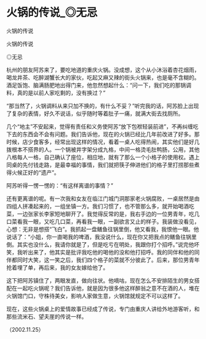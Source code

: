 # 火锅的传说_◎无忌

火锅的传说

火锅的传说

◎无忌

杭州的朋友阿苏来了，要吃地道的重庆火锅。没成想，这个从小沐浴着杏花烟雨，喝龙井茶、吃醉湖蟹长大的家伙，吃起又麻又辣的街头火锅来，也是毫不含糊的。酒足饭饱、脑满肠肥地出得门来，他忽然想起什么：“问一下，我们吃的那锅调料，真的是以前人家吃剩的，没有换过？”

“那当然了，火锅调料从来只加不换的，有什么不妥？”听完我的话，阿苏脸上出现了复杂的表情，好久不说话，似乎随时等着肚子一痛，就满大街去找厕所。

几个“地主”不安起来，觉得有责任和义务使阿苏“放下包袱轻装前进”，不再纠缠吃下去的东西会不会有问题。我们告诉他，现在的火锅已经比几年前改进了好多。那时候，店少食客多，经常出现这样的情况，看着一桌人吃得热闹，其实他们是好几拨根本不搭界的人。一个锅被井字架分成九格，中间一格烫毛肚鸭肠，公用，其他八格每人一格，自己确认了座位，相应地，就有了那么一个小格子的使用权。遇上同桌的先付钱走路，是最幸福的事情，我们就把筷子伸进他们的格子里打捞那些煮得火候正好的“遗产”。

阿苏听得一愣一愣的：“有这样离谱的事情？”

还有更离谱的呢。有一次我和女友在临江门城门洞那家老火锅腐败，一桌居然是由四组人拼凑起来的，一组坐镇一方。我们习惯了，也不管那么多，就开始喝酒吃菜，一边张家长李家短地聊开了。我觉得反常的是，我右手边的一位男青年，吃几口菜看我一眼，又吃几口菜，再看我一眼，一副欲言又止的样子。我装做没看见，心想：无非是想搭“飞白”。我抓起一盘鳝鱼往锅里倒，他又看我，我恨他一眼。他说话了：“小姐，你一直喝我的啤酒，我没说什么，现在你又把我点的鳝鱼往锅里倒。其实也没什么，我请你就是了，但是吃亏在明处，我跟你打个招呼。”说完他坏笑，我听出来了，他其实是批评我吃他的喝他的没和他打招呼。我的同伴和他的同伴都同时大笑，这一笑之后，我们四个格子的菜就不分彼此了。后来，那位男青年抢着埋了单，再后来，我的女友嫁给他了。

这下把阿苏镇住了，两眼发直，做向往状。他嘀咕，现在怎么不安排陌生的男女搭配在一起吃火锅呢？我们告诉他，就是因为很多他这样醉翁之意不在酒的人，堆在火锅馆门口，守株待美女，影响人家做生意，火锅馆就规定不可以这样了。

现在，这些火锅桌上的爱情故事已经成了传说，专门由重庆人讲给外地游客听，和那些流米石、望夫崖的传说一样。

（2002.11.25）
